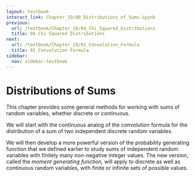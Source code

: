 ```yaml
---
layout: textbook
interact_link: Chapter_19/00_Distributions_of_Sums.ipynb
previous:
  url: /textbook/Chapter_18/04_Chi_Squared_Distributions
  title: 04 Chi Squared Distributions
next:
  url: /textbook/Chapter_19/01_Convolution_Formula
  title: 01 Convolution Formula
sidebar:
  nav: sidebar-textbook
---
```


# Distributions of Sums #

This chapter provides some general methods for working with sums of random variables, whether discrete or continuous. 

We will start with the continuous analog of the convolution formula for the distribution of a sum of two independent discrete random variables.

We will then develop a more powerful version of the probability generating function that we defined earlier to study sums of independent random variables with finitely many non-negative integer values. The new version, called the *moment generating function,* will apply to discrete as well as continuous random variables, with finite or infinite sets of possible values.
